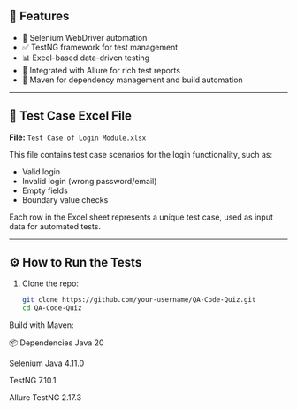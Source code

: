 ## 🧪 Features

- 🚀 Selenium WebDriver automation
- ✅ TestNG framework for test management
- 📊 Excel-based data-driven testing
- 📎 Integrated with Allure for rich test reports
- 📁 Maven for dependency management and build automation

---

## 📘 Test Case Excel File

**File:** `Test Case of Login Module.xlsx`

This file contains test case scenarios for the login functionality, such as:
- Valid login
- Invalid login (wrong password/email)
- Empty fields
- Boundary value checks

Each row in the Excel sheet represents a unique test case, used as input data for automated tests.

---

## ⚙️ How to Run the Tests

1. Clone the repo:
   ```bash
   git clone https://github.com/your-username/QA-Code-Quiz.git
   cd QA-Code-Quiz
Build with Maven:

📦 Dependencies
Java 20

Selenium Java 4.11.0

TestNG 7.10.1

Allure TestNG 2.17.3


